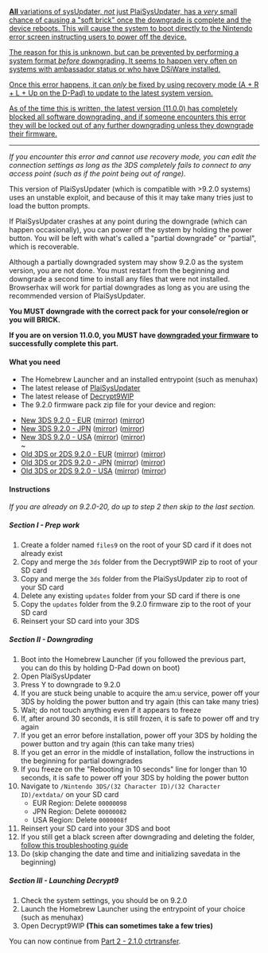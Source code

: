 [**All** variations of sysUpdater, *not* just PlaiSysUpdater, has a *very* small chance of causing a "soft brick" once the downgrade is complete and the device reboots. This will cause the system to boot directly to the Nintendo error screen instructing users to power off the device.](https://github.com/Plailect/PlaiSysUpdater/issues/8#issuecomment-218588857)

[The reason for this is unknown, but can be prevented by performing a system format *before* downgrading. It seems to happen very often on systems with ambassador status or who have DSiWare installed.](https://github.com/Plailect/PlaiSysUpdater/issues/8#issuecomment-218588857)

[Once this error happens, it can *only* be fixed by using recovery mode (A + R + L + Up on the D-Pad) to update to the latest system version.](https://github.com/Plailect/PlaiSysUpdater/issues/8#issuecomment-218588857)

[As of the time this is written, the latest version (11.0.0) has completely blocked all software downgrading, and if someone encounters this error they will be locked out of any further downgrading unless they downgrade their firmware.](https://github.com/Plailect/PlaiSysUpdater/issues/8#issuecomment-218588857)

---

*If you encounter this error and cannot use recovery mode, you can edit the connection settings as long as the 3DS completely fails to connect to any access point (such as if the point being out of range).*

This version of PlaiSysUpdater (which is compatible with >9.2.0 systems) uses an unstable exploit, and because of this it may take many tries just to load the button prompts.

If PlaiSysUpdater crashes at any point during the downgrade (which can happen occasionally), you can power off the system by holding the power button. You will be left with what's called a "partial downgrade" or "partial", which is recoverable.

Although a partially downgraded system may show 9.2.0 as the system version, you are not done. You must restart from the beginning and downgrade a second time to install any files that were not installed. Browserhax will work for partial downgrades as long as you are using the recommended version of PlaiSysUpdater.

**You MUST downgrade with the correct pack for your console/region or you will BRICK.**

**If you are on version 11.0.0, you MUST have [downgraded your firmware](https://github.com/Plailect/Guide/wiki/Firmware-Downgrade) to successfully complete this part.**

#### What you need

* The Homebrew Launcher and an installed entrypoint (such as menuhax)
* The latest release of [PlaiSysUpdater](https://github.com/Plailect/PlaiSysUpdater/releases/)
* The latest release of [Decrypt9WIP](https://github.com/d0k3/Decrypt9WIP/releases)
* The 9.2.0 firmware pack zip file for your device and region:
 +    <a href="https://plailect.github.io/Guide/9.2.0-20E(Full)_n3DS.torrent" target="_blank">New 3DS 9.2.0 - EUR</a> ([mirror](https://mega.nz/#!F4U32b4B!tPhl3G0HEmzg5Pd5zQ29ndf1icQqU_LBoogygSL13EY)) ([mirror](https://drive.google.com/open?id=0BzPfvjeuhqoDOWpMTWdybzF3TUU))  
 +    <a href="https://plailect.github.io/Guide/9.2.0-20J(Full)_n3DS.torrent" target="_blank">New 3DS 9.2.0 - JPN</a> ([mirror](https://mega.nz/#!VxcF3TIK!Bm5LgFxo5V4Nepe9ZlWnx7bichE1V7p7pR_HqwimU5M)) ([mirror](https://drive.google.com/file/d/0BzPfvjeuhqoDU2plUWwxa2gtV0E/view?usp=sharing))    
 +    <a href="https://plailect.github.io/Guide/9.2.0-20U(Full)_n3DS.torrent" target="_blank">New 3DS 9.2.0 - USA</a> ([mirror](https://mega.nz/#!gslWiIoK!SF7uFk9rzWTK6oitCDoeAdvphcCzhKWsnTAMXw7zwOU)) ([mirror](https://drive.google.com/file/d/0BzPfvjeuhqoDbEV2aTRjb1oxekE/view?usp=sharing))    
~
 +    <a href="https://plailect.github.io/Guide/9.2.0-20E(Full).torrent" target="_blank">Old 3DS or 2DS 9.2.0 - EUR</a> ([mirror](https://mega.nz/#!xh0wCRYQ!AaxVlej5jG4YPthojiI403alEtYfrkqq4FfdTy10EcU)) ([mirror](https://drive.google.com/file/d/0BzPfvjeuhqoDT0oxaGxPSmJ5Rlk/view?usp=sharing))    
 +    <a href="https://plailect.github.io/Guide/9.2.0-20J(Full).torrent" target="_blank">Old 3DS or 2DS 9.2.0 - JPN</a> ([mirror](https://mega.nz/#!dxMUgTDL!sWvpVP4yWL_H66sOMG9VCJh3xMGG0_GgaX22gTpRE24)) ([mirror](https://drive.google.com/file/d/0BzPfvjeuhqoDNnNrXzh4UlFPNzQ/view?usp=sharing))    
 +    <a href="https://plailect.github.io/Guide/9.2.0-20U(Full).torrent" target="_blank">Old 3DS or 2DS 9.2.0 - USA</a> ([mirror](https://mega.nz/#!VsMTFDIR!-TfpWoCcCNEky-EfWHFDb1Cf6Ob0VJL0oF01J2YD2Cs)) ([mirror](https://drive.google.com/file/d/0BzPfvjeuhqoDRVY4YWVsMjVqTkU/view?usp=sharing))

#### Instructions

*If you are already on 9.2.0-20, do up to step 2 then skip to the last section.*

##### Section I - Prep work

1. Create a folder named `files9` on the root of your SD card if it does not already exist
3. Copy and merge the `3ds` folder from the Decrypt9WIP zip to root of your SD card
2. Copy and merge the `3ds` folder from the PlaiSysUpdater zip to root of your SD card
4. Delete any existing `updates` folder from your SD card if there is one
5. Copy the `updates` folder from the 9.2.0 firmware zip to the root of your SD card
6. Reinsert your SD card into your 3DS

##### Section II - Downgrading

1. Boot into the Homebrew Launcher (if you followed the previous part, you can do this by holding D-Pad down on boot)    
2. Open PlaiSysUpdater
5. Press Y to downgrade to 9.2.0
6. If you are stuck being unable to acquire the am:u service, power off your 3DS by holding the power button and try again (this can take many tries)
7. Wait; do not touch anything even if it appears to freeze
8. If, after around 30 seconds, it is still frozen, it is safe to power off and try again
9. If you get an error before installation, power off your 3DS by holding the power button and try again (this can take many tries)
10. If you get an error in the middle of installation, follow the instructions in the beginning for partial downgrades
11. If you freeze on the "Rebooting in 10 seconds" line for longer than 10 seconds, it is safe to power off your 3DS by holding the power button
13. Navigate to `/Nintendo 3DS/(32 Character ID)/(32 Character ID)/extdata/` on your SD card
    + EUR Region: Delete `00000098`
    + JPN Region: Delete `00000082`
    + USA Region: Delete `0000008f`
14. Reinsert your SD card into your 3DS and boot
12. If you still get a black screen after downgrading and deleting the folder, [follow this troubleshooting guide](https://github.com/Plailect/Guide/wiki/Troubleshooting#ts_sys_down)
14. Do []() (skip changing the date and time and initializing savedata in the beginning)

##### Section III - Launching Decrypt9

1. Check the system settings, you should be on 9.2.0
2. Launch the Homebrew Launcher using the entrypoint of your choice (such as menuhax)
3. Open Decrypt9WIP **(This can sometimes take a few tries)**

You can now continue from [Part 2 - 2.1.0 ctrtransfer](https://github.com/Plailect/Guide/wiki/Part-2-(2.1.0-ctrtransfer)).

